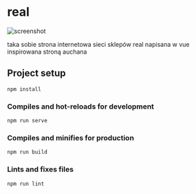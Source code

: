 # real

![screenshot](https://i.imgur.com/BZ678gv.jpg)

taka sobie strona internetowa sieci sklepów real napisana w vue inspirowana stroną auchana

## Project setup
```
npm install
```

### Compiles and hot-reloads for development
```
npm run serve
```

### Compiles and minifies for production
```
npm run build
```

### Lints and fixes files
```
npm run lint
```
